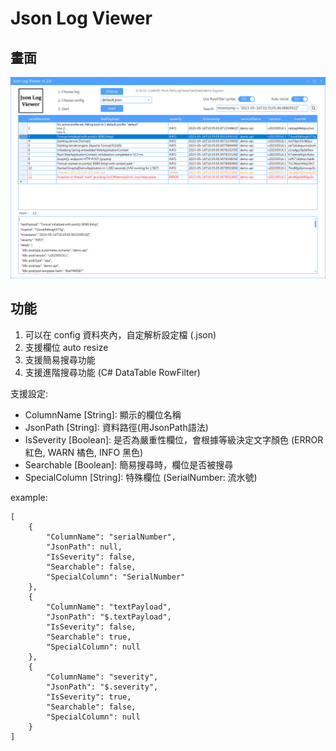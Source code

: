# Json Log Viewer

## 畫面
![image](https://github.com/PinXian53/LogViewer/blob/main/image/v1.2.0.png)

## 功能
1. 可以在 config 資料夾內，自定解析設定檔 (.json)
2. 支援欄位 auto resize
3. 支援簡易搜尋功能
4. 支援進階搜尋功能 (C# DataTable RowFilter)

支援設定:
- ColumnName [String]: 顯示的欄位名稱
- JsonPath [String]: 資料路徑(用JsonPath語法)
- IsSeverity [Boolean]: 是否為嚴重性欄位，會根據等級決定文字顏色 (ERROR 紅色, WARN 橘色, INFO 黑色)
- Searchable [Boolean]: 簡易搜尋時，欄位是否被搜尋
- SpecialColumn [String]: 特殊欄位 (SerialNumber: 流水號)

example:
```
[
	{
		"ColumnName": "serialNumber",
		"JsonPath": null,
		"IsSeverity": false,
		"Searchable": false,
		"SpecialColumn": "SerialNumber"
	},
	{
		"ColumnName": "textPayload",
		"JsonPath": "$.textPayload",
		"IsSeverity": false,
		"Searchable": true,
		"SpecialColumn": null
	},
	{
		"ColumnName": "severity",
		"JsonPath": "$.severity",
		"IsSeverity": true,
		"Searchable": false,
		"SpecialColumn": null
	}
]
```

